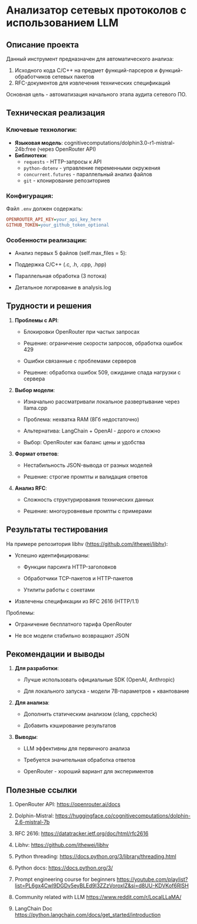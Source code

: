 # Анализатор сетевых протоколов с использованием LLM

## Описание проекта

Данный инструмент предназначен для автоматического анализа:
1. Исходного кода C/C++ на предмет функций-парсеров и  функций-обработчиков сетевых пакетов
2. RFC-документов для извлечения технических спецификаций

Основная цель - автоматизация начального этапа аудита сетевого ПО.

## Техническая реализация

### Ключевые технологии:
- **Языковая модель**: cognitivecomputations/dolphin3.0-r1-mistral-24b:free (через OpenRouter API)
- **Библиотеки**:
  - `requests` - HTTP-запросы к API
  - `python-dotenv` - управление переменными окружения
  - `concurrent.futures` - параллельный анализ файлов
  - `git` - клонирование репозиториев

### Конфигурация:
Файл `.env` должен содержать:
```ini
OPENROUTER_API_KEY=your_api_key_here
GITHUB_TOKEN=your_github_token_optional
```

### Особенности реализации:

- Анализ первых 5 файлов (self.max_files = 5):

- Поддержка C/C++ (.c, .h, .cpp, .hpp)

- Параллельная обработка (3 потока)

- Детальное логирование в analysis.log

## Трудности и решения

1. **Проблемы с API**:

    - Блокировки OpenRouter при частых запросах

    - Решение: ограничение скорости запросов, обработка ошибок 429

    - Ошибки связанные с проблемами серверов

    - Решение: обработка ошибок 509, ожидание спада нагрузки с сервера

2. **Выбор модели**:

    - Изначально рассматривали локальное развертывание через llama.cpp

    - Проблема: нехватка RAM (8Гб недостаточно)

    - Альтернатива: LangChain + OpenAI - дорого и сложно

    - Выбор: OpenRouter как баланс цены и удобства

3. **Формат ответов**:

    - Нестабильность JSON-вывода от разных моделей

    - Решение: строгие промпты и валидация ответов

4. **Анализ RFC**:

    - Сложность структурирования технических данных

    - Решение: многоуровневые промпты с примерами

## Результаты тестирования

На примере репозитория libhv (https://github.com/ithewei/libhv):

- Успешно идентифицированы:

    - Функции парсинга HTTP-заголовков

    - Обработчики TCP-пакетов и HTTP-пакетов

    - Утилиты работы с сокетами

- Извлечены спецификации из RFC 2616 (HTTP/1.1)

Проблемы:

- Ограничение бесплатного тарифа OpenRouter

- Не все модели стабильно возвращают JSON

## Рекомендации и выводы

1. **Для разработки**:

    - Лучше использовать официальные SDK (OpenAI, Anthropic)

    - Для локального запуска - модели 7B-параметров + квантование

2. **Для анализа**:

    - Дополнить статическим анализом (clang, cppcheck)

    - Добавить кэширование результатов

3. **Выводы**:

    - LLM эффективны для первичного анализа

    - Требуется значительная обработка ответов

    - OpenRouter - хороший вариант для экспериментов

## Полезные ссылки

1. OpenRouter API: https://openrouter.ai/docs

2. Dolphin-Mistral: https://huggingface.co/cognitivecomputations/dolphin-2.6-mistral-7b

3. RFC 2616: https://datatracker.ietf.org/doc/html/rfc2616

4. Libhv: https://github.com/ithewei/libhv

5. Python threading: https://docs.python.org/3/library/threading.html

6. Python docs: https://docs.python.org/3/

7. Prompt engineering course for beginners https://youtube.com/playlist?list=PL6gx4Cwl9DGDv5eyBLEd9l3ZZzVoroxIZ&si=d8UU-KDVKof6RlSH

8. Community related with LLM https://www.reddit.com/r/LocalLLaMA/

9. LangChain Doc https://python.langchain.com/docs/get_started/introduction